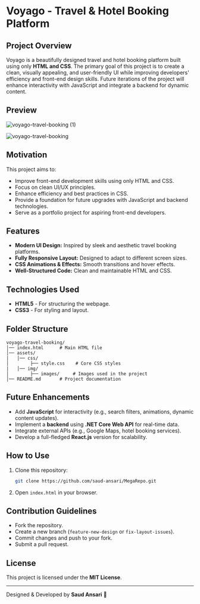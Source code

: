 # Voyago - Travel & Hotel Booking Platform

## Project Overview
Voyago is a beautifully designed travel and hotel booking platform built using only **HTML and CSS**. The primary goal of this project is to create a clean, visually appealing, and user-friendly UI while improving developers' efficiency and front-end design skills. Future iterations of the project will enhance interactivity with JavaScript and integrate a backend for dynamic content.

## Preview
![voyago-travel-booking (1)](https://github.com/user-attachments/assets/c1756128-c9a1-497a-9a40-94f7ddd2a4b9)

![voyago-travel-booking](https://github.com/user-attachments/assets/236e289e-b376-4e8a-8606-1e2a84eacb54)

## Motivation
This project aims to:
- Improve front-end development skills using only HTML and CSS.
- Focus on clean UI/UX principles.
- Enhance efficiency and best practices in CSS.
- Provide a foundation for future upgrades with JavaScript and backend technologies.
- Serve as a portfolio project for aspiring front-end developers.

## Features
- **Modern UI Design:** Inspired by sleek and aesthetic travel booking platforms.
- **Fully Responsive Layout:** Designed to adapt to different screen sizes.
- **CSS Animations & Effects:** Smooth transitions and hover effects.
- **Well-Structured Code:** Clean and maintainable HTML and CSS.

## Technologies Used
- **HTML5** - For structuring the webpage.
- **CSS3** - For styling and layout.

## Folder Structure
```
voyago-travel-booking/
│── index.html      # Main HTML file
│── assets/
|   │── css/
│        ├── style.css    # Core CSS styles
|   │── img/
│        ├── images/     # Images used in the project
│── README.md       # Project documentation
```

## Future Enhancements
- Add **JavaScript** for interactivity (e.g., search filters, animations, dynamic content updates).
- Implement a **backend** using **.NET Core Web API** for real-time data.
- Integrate external APIs (e.g., Google Maps, hotel booking services).
- Develop a full-fledged **React.js** version for scalability.

## How to Use
1. Clone this repository:
   ```sh
   git clone https://github.com/saud-ansari/MegaRepo.git
   ```
2. Open `index.html` in your browser.

## Contribution Guidelines
- Fork the repository.
- Create a new branch (`feature-new-design` or `fix-layout-issues`).
- Commit changes and push to your fork.
- Submit a pull request.

## License
This project is licensed under the **MIT License**.

---
Designed & Developed by **Saud Ansari** 🚀

